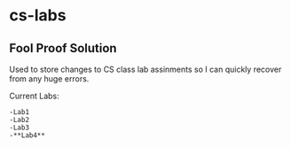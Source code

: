 cs-labs
=======
Fool Proof Solution
-------------------
Used to store changes to CS class lab assinments so I can quickly recover from any huge errors.

Current Labs:

	-Lab1
	-Lab2
	-Lab3
	-**Lab4**

